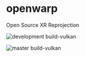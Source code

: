 # openwarp
Open Source XR Reprojection

![development build-vulkan](https://github.com/Zee2/openwarp/workflows/development%20build-vulkan/badge.svg)

![master build-vulkan](https://github.com/Zee2/openwarp/workflows/master%20build-vulkan/badge.svg)
